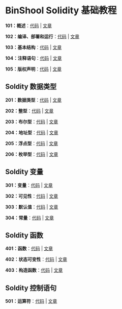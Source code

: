 # BinShool Solidity 基础教程

**101：概述**：[代码](https://github.com/binschoolapp/solidity-basic/tree/main/101-Index) | [文章](https://binschool.app/solidity-basic/solidity-basic-index.html) 

**102：编译、部署和运行**：[代码](https://github.com/binschoolapp/solidity-basic/tree/main/102-Process) | [文章](https://binschool.app/solidity-basic/solidity-process.html)

**103：基本结构**：[代码](https://github.com/binschoolapp/solidity-basic/tree/main/103-Syntax) | [文章](https://binschool.app/solidity-basic/solidity-syntax.html) 

**104：注释语句**：[代码](https://github.com/binschoolapp/solidity-basic/tree/main/104-Note) | [文章](https://binschool.app/solidity-basic/solidity-note.html)

**105：版权声明**：[代码](https://github.com/binschoolapp/solidity-basic/tree/main/105-Spdx) | [文章](https://binschool.app/solidity-basic/solidity-spdx.html)

## Soldity 数据类型

**201：数据类型**：[代码](https://github.com/binschoolapp/solidity-basic/tree/main/201-DataType) | [文章](https://binschool.app/solidity-basic/solidity-datatype.html)

**202：整型**：[代码](https://github.com/binschoolapp/solidity-basic/tree/main/202-Integer) | [文章](https://binschool.app/solidity-basic/solidity-integer.html)

**203：布尔型**：[代码](https://github.com/binschoolapp/solidity-basic/tree/main/203-Bool) | [文章](https://binschool.app/solidity-basic/solidity-bool.html)

**204：地址型**：[代码](https://github.com/binschoolapp/solidity-basic/tree/main/204-Address) | [文章](https://binschool.app/solidity-basic/solidity-address.html)

**205：浮点型**：[代码](https://github.com/binschoolapp/solidity-basic/tree/main/204-Float) | [文章](https://binschool.app/solidity-basic/solidity-float.html)

**206：枚举型**：[代码](https://github.com/binschoolapp/solidity-basic/tree/main/206-Enum) | [文章](https://binschool.app/solidity-basic/solidity-enum.html)

## Soldity 变量

**301：变量**：[代码](https://github.com/binschoolapp/solidity-basic/tree/main/301-Variable) | [文章](https://binschool.app/solidity-basic/solidity-variable.html)

**302：可见性**：[代码](https://github.com/binschoolapp/solidity-basic/tree/main/302-Visibility) | [文章](https://binschool.app/solidity-basic/solidity-visibility.html)

**303：默认值**：[代码](https://github.com/binschoolapp/solidity-basic/tree/main/303-Default) | [文章](https://binschool.app/solidity-basic/solidity-default.html)

**304：常量**：[代码](https://github.com/binschoolapp/solidity-basic/tree/main/304-Const) | [文章](https://binschool.app/solidity-basic/solidity-const.html)

## Soldity 函数

**401：函数**：[代码](https://github.com/binschoolapp/solidity-basic/tree/main/401-Function) | [文章](https://binschool.app/solidity-basic/solidity-function.html)

**402：状态可变性**：[代码](https://github.com/binschoolapp/solidity-basic/tree/main/402-StateMutability) | [文章](https://binschool.app/solidity-basic/solidity-state-mutability.html)

**403：构造函数**：[代码](https://github.com/binschoolapp/solidity-basic/tree/main/403-Constructor) | [文章](https://binschool.app/solidity-basic/solidity-constructor.html)

## Soldity 控制语句

**501：运算符**：[代码](https://github.com/binschoolapp/solidity-basic/tree/main/501-Operator) | [文章](https://binschool.app/solidity-basic/solidity-operator.html)


